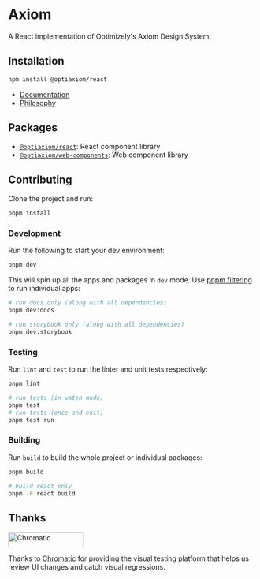 # Axiom

A React implementation of Optimizely's Axiom Design System.

## Installation

```sh
npm install @optiaxiom/react
```

- [Documentation](https://optimizely-axiom.github.io/optiaxiom/)
- [Philosophy](./PHILOSOPHY.md)

## Packages

- [`@optiaxiom/react`](https://github.com/optimizely-axiom/optiaxiom/tree/main/packages/react): React component library
- [`@optiaxiom/web-components`](https://github.com/optimizely-axiom/optiaxiom/tree/main/packages/web-components): Web component library

## Contributing

Clone the project and run:

```sh
pnpm install
```

### Development

Run the following to start your dev environment:

```sh
pnpm dev
```

This will spin up all the apps and packages in `dev` mode. Use [pnpm filtering](https://pnpm.io/filtering) to run individual apps:

```sh
# run docs only (along with all dependencies)
pnpm dev:docs

# run storybook only (along with all dependencies)
pnpm dev:storybook
```

### Testing

Run `lint` and `test` to run the linter and unit tests respectively:

```sh
pnpm lint

# run tests (in watch mode)
pnpm test
# run tests (once and exit)
pnpm test run
```

### Building

Run `build` to build the whole project or individual packages:

```sh
pnpm build

# build react only
pnpm -F react build
```

## Thanks

<a href="https://www.chromatic.com/"><img src="https://user-images.githubusercontent.com/321738/84662277-e3db4f80-af1b-11ea-88f5-91d67a5e59f6.png" width="153" height="30" alt="Chromatic" /></a>

Thanks to [Chromatic](https://www.chromatic.com/) for providing the visual testing platform that helps us review UI changes and catch visual regressions.
